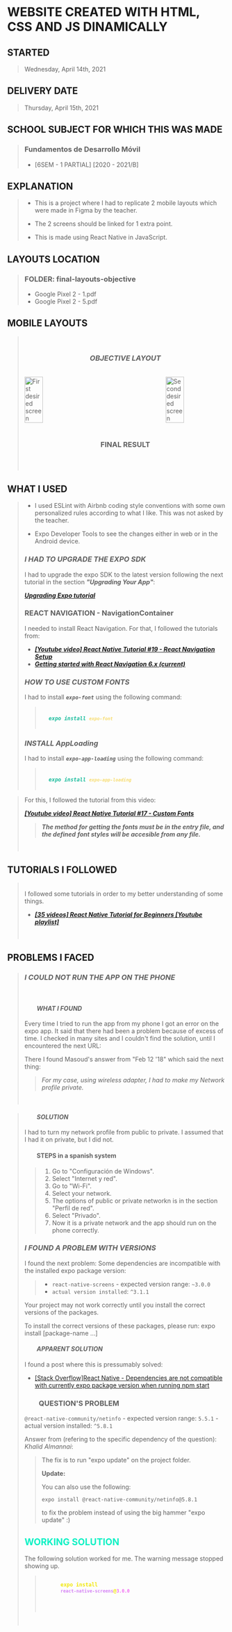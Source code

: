 <!--
  FUENTE SINTAXIS BÁSICA MD
  https://www.markdownguide.org/basic-syntax/
-->

# **WEBSITE CREATED WITH HTML, CSS AND JS DINAMICALLY**

## **STARTED**

> Wednesday, April 14th, 2021

## **DELIVERY DATE**

> Thursday, April 15th, 2021

## **SCHOOL SUBJECT FOR WHICH THIS WAS MADE**

> ### Fundamentos de Desarrollo Móvil
>
> - [6SEM - 1 PARTIAL] [2020 - 2021/B]

## **EXPLANATION**

> - This is a project where I had to replicate 2 mobile layouts which were
>   made in Figma by the teacher.
>
> - The 2 screens should be linked for 1 extra point.
>
> - This is made using React Native in JavaScript.

## **LAYOUTS LOCATION**

> ### **FOLDER: final-layouts-objective**
>
> - Google Pixel 2 - 1.pdf
> - Google Pixel 2 - 5.pdf

## **MOBILE LAYOUTS**

<blockquote>
  <br>
  <h3 style="text-align: center;">
    <strong> <em> OBJECTIVE LAYOUT </em> </strong>
  </h3>
  <br>
  <div style="margin: auto auto auto auto;
       display: flex;
       justify-content: space-between;">
    <img src="final-layouts-objective/first-desired-screen.png"
         alt="First desired screen" title="First desired screen" width="30%">
    <img src="final-layouts-objective/second-desired-screen.png"
         alt="Second desired screen" title="Second desired screen" width="30%">
  </div>

  <br>
  <h3 style="text-align: center;">
    <strong> FINAL RESULT </strong>
  </h3>
  <br>
  <div style="margin: auto auto auto auto;
       display: flex;
       justify-content: space-between;">
    <!-- <img src="final-layouts-objective/first-desired-screen.png"
         alt="First desired screen" title="First desired screen" width="48%">
    <img src="final-layouts-objective/second-desired-screen.png"
         alt="Second desired screen" title="Second desired screen" width="48%"> -->
  </div>
  <br>
</blockquote>
<!-- > ![First desired screen](final-layouts-objective/first-desired-screen.png "First desired screen") -->
<!-- > ![Second desired screen](final-layouts-objective/second-desired-screen.png "Second desired screen") -->

## **WHAT I USED**
>
> - I used ESLint with Airbnb coding style conventions with some own
>   personalized rules according to what I like. This was not asked by the
>   teacher.
>
> - Expo Developer Tools to see the changes either in web or in the Android
>   device.
>
> ### ***I HAD TO UPGRADE THE EXPO SDK***
>
> I had to upgrade the expo SDK to the latest version following the next
> tutorial in the section ***"Upgrading Your App"***:
>
> ***[Upgrading Expo tutorial](https://blog.expo.io/expo-sdk-35-is-now-available-beee0dfafbf4 "Expo SDK 35 is now available - Upgrading Your App")***
>
> ### **REACT NAVIGATION - NavigationContainer**
>
> I needed to install React Navigation. For that, I followed the tutorials from:
>
> - ***[[Youtube video] React Native Tutorial #19 - React Navigation Setup](https://www.youtube.com/watch?v=OmQCU-3KPms&list=PL4cUxeGkcC9ixPU-QkScoRBVxtPPzVjrQ&index=20&ab_channel=TheNetNinja "[Youtube video] React Native Tutorial #19 - React Navigation Setup")***
> - ***[Getting started with React Navigation 6.x (current)](https://reactnavigation.org/docs/6.x/getting-started "Getting started with React Navigation 6.x (current)")***
> <blockquote>
> 
  <h3><strong><em>HOW TO USE CUSTOM FONTS</em></strong></h3>
  <p>I had to install <code><strong><em>expo-font</em></strong></code> using the following command:</p>
  <!-- white-space: pre; <- AGREGA ESPACIO ANTES Y DESPUÉS DEL TEXTO. -->
  <blockquote style="white-space: pre-wrap;">
    <code style="color: #1ABC9C;"><strong><em>expo install <code style="color: #F7DC6F;">expo-font</code></em></strong></code>
  </blockquote>
  
  <h3><strong><em>INSTALL AppLoading</em></strong></h3>
  <p>I had to install <code><strong><em>expo-app-loading</em></strong></code> using the following command:</p>
  <!-- white-space: pre; <- AGREGA ESPACIO ANTES Y DESPUÉS DEL TEXTO. -->
  <blockquote style="white-space: pre-wrap;">
    <code style="color: #1ABC9C;"><strong><em>expo install <code style="color: #F7DC6F;">expo-app-loading</code></em></strong></code>
  </blockquote>

</blockquote>

>
> For this, I followed the tutorial from this video:
>
> ***[[Youtube video] React Native Tutorial #17 - Custom Fonts](https://www.youtube.com/watch?v=IY5OBeL9LNE&list=PL4cUxeGkcC9ixPU-QkScoRBVxtPPzVjrQ&index=18&ab_channel=TheNetNinja "[Youtube video] React Native Tutorial #17 - Custom Fonts")***
>
>> ***The method for getting the fonts must be in the entry file, and the defined***
> ***font styles will be accesible from any file.***  
>
> <br>

## **TUTORIALS I FOLLOWED**
> <br>
> I followed some tutorials in order to my better understanding of some things.
>
> - ***[[35 videos] React Native Tutorial for Beginners [Youtube playlist]](https://www.youtube.com/playlist?list=PL4cUxeGkcC9ixPU-QkScoRBVxtPPzVjrQ "I only watched some videos")***
> 
> <br>

## **PROBLEMS I FACED**
>
> ### ***I COULD NOT RUN THE APP ON THE PHONE***
> <br>
> 
> #### &emsp;&emsp;***WHAT I FOUND***
>
> Every time I tried to run the app from my phone I got an error on the expo
> app. It said that there had been a problem because of excess of time. I
> checked in many sites and I couldn't find the solution, until I encountered
> the next URL:
>
>> [](https://stackoverflow.com/questions/43002144/cant-load-expo-app-something-went-wrong)
>
> There I found Masoud's answer from "Feb 12 '18" which said the next thing:
> <blockquote>
  <blockquote>
    <cite>
      For my case, using wireless adapter, I had to make my Network profile
      private.
    </cite>
  </blockquote>
  <br>
</blockquote>

>
> #### &emsp;&emsp;***SOLUTION***
>
> I had to turn my network profile from public to private. I assumed that I had
> it on private, but I did not.
>
> #### &emsp;&emsp;**STEPS in a spanish system**
>>
>> 1. Go to "Configuración de Windows".
>> 2. Select "Internet y red".
>> 3. Go to "Wi-Fi".
>> 4. Select your network.
>> 5. The options of public or private networkn is in the section
>> "Perfil de red".
>> 6. Select "Privado".
>> 7. Now it is a private network and the app should run on the phone correctly.
>
> ### ***I FOUND A PROBLEM WITH VERSIONS***
>
> I found the next problem:
> Some dependencies are incompatible with the installed expo package version:
>
>> - `react-native-screens` - expected version range: `~3.0.0`
>> - `actual version installed`: `^3.1.1`
>
> Your project may not work correctly until you install the correct versions of
> the packages.
>
> To install the correct versions of these packages, please run: expo install
> [package-name ...]
>
> #### &emsp;&emsp;***APPARENT SOLUTION***
>
> I found a post where this is pressumably solved:
>
> - [[Stack Overflow]React Native - Dependencies are not compatible with currently expo package version when running npm start](https://stackoverflow.com/questions/61785783/react-native-dependencies-are-not-compatible-with-currently-expo-package-versi "[Stack Overflow]React Native - Dependencies are not compatible with currently expo package version when running npm start")
>
> ### &emsp;&emsp;**QUESTION'S PROBLEM**
>
> `@react-native-community/netinfo` - expected version range: `5.5.1` - actual
> version installed: `^5.8.1`
>
> Answer from (refering to the specific dependency of the question):
> *Khalid Almannai*:
>
>> The fix is to run "expo update" on the project folder.
>>
>> **Update:**
>>
>> You can also use the following:
>>
>> `expo install @react-native-community/netinfo@5.8.1`
>>
>> to fix the problem instead of using the big hammer "expo update" :)
>
> <blockquote>
  <h2 style="color: #0DF1C4; font-weight: 700;"> WORKING SOLUTION </h2>
  <p>
    The following solution worked for me. The warning message stopped showing
    up.
  </p>
  <blockquote>
    <code style="color: #F1E70D; font-weight: bold; display: inline-block;">
      expo install
      <code style="color: #D481F5;">react-native-screens</code>@<code style="color: #F167F1;">3.0.0</code>
      <!--
        Quería mantener el espacio después del expo-install, pero no se podía.
        Encontré en este sitio
        - https://www.computerhope.com/issues/ch001662.htm#:~:text=To%20create%20extra%20spaces%20before,breaking%20space)%20extended%20HTML%20character.
        Que con el tag <pre> se conservan los espacios y eso. Por eso la utilcé,
        aunque se ve muy mal con tantos estilos y eso. Si supiera otra forma de
        hacerlo, lo haría.
      -->
      <!--
      <pre style="color: inherit; font-weight: inherit; font-family: inherit;background-color: transparent; margin: 0; padding: 0;">
      expo install 
      </pre>
      -->
    </code>
  </blockquote>
  <br>
</blockquote>
